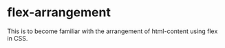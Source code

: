 # flex-arrangement
This is to become familiar with the arrangement of html-content using flex in CSS.
